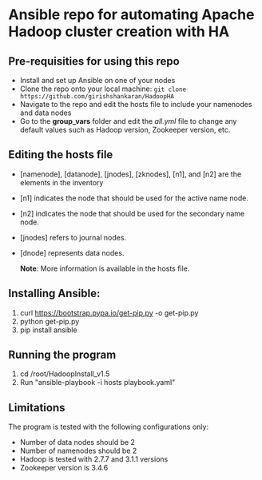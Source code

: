 # Ansible repo for automating Apache Hadoop cluster creation with HA #

## Pre-requisities for using this repo ##
  - Install and set up Ansible on one of your nodes
  - Clone the repo onto your local machine: `git clone https://github.com/girishshankaran/HadoopHA`
  - Navigate to the repo and edit the hosts file to include your namenodes and data nodes
  - Go to the **group_vars** folder and edit the *all.yml* file to change any default values such as Hadoop version, Zookeeper version, etc.

## Editing the hosts file ##
 * [namenode], [datanode], [jnodes], [zknodes], [n1], and [n2] are the elements in the inventory
 * [n1] indicates the node that should be used for the active name node.
 * [n2] indicates the node that should be used for the secondary name node.
 * [jnodes] refers to journal nodes.
 * [dnode] represents data nodes.
 
   **Note**: More information is available in the hosts file.
   
## Installing Ansible: ##
 1. curl https://bootstrap.pypa.io/get-pip.py -o get-pip.py
 2. python get-pip.py
 3. pip install ansible

## Running the program ##
  1. cd /root/HadoopInstall_v1.5
  2. Run "ansible-playbook -i hosts playbook.yaml"

## Limitations ##
   The program is tested with the following configurations only:
  - Number of data nodes should be 2
  - Number of namenodes should be 2
  - Hadoop is tested with 2.7.7 and 3.1.1 versions
  - Zookeeper version is 3.4.6





